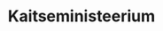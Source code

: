 ---
title: Kaitseministeerium
maintainer_name: Valdek Are
maintainer_email: valdek.are@kaitseministeerium.ee
description: ''
---